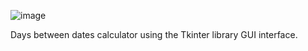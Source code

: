 ![image](https://github.com/user-attachments/assets/25c6b1d4-0617-484b-8c59-2fa849fa8c24)

Days between dates calculator using the Tkinter library GUI interface.
